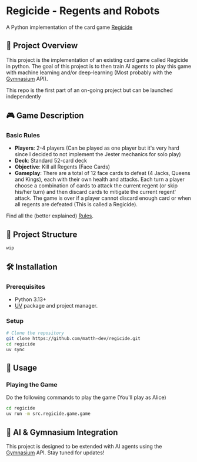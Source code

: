 # Regicide - Regents and Robots

A Python implementation of the card game [Regicide](https://www.regicidegame.com) 

## 🎯 Project Overview

This project is the implementation of an existing card game called Regicide in python. 
The goal of this project is to then train AI agents to play this game with machine learning and/or deep-learning (Most probably with the [Gymnasium](https://gymnasium.farama.org/index.html#) API).

This repo is the first part of an on-going project but can be launched independently

## 🎮 Game Description

### Basic Rules
- **Players**: 2-4 players (Can be played as one player but it's very hard since I decided to not implement the Jester mechanics for solo play)
- **Deck**: Standard 52-card deck
- **Objective**: Kill all Regents (Face Cards)
- **Gameplay**: There are a total of 12 face cards to defeat (4 Jacks, Queens and Kings), each with their own health and attacks. Each turn a player choose a combination of cards to attack the current regent (or skip his/her turn) and then discard cards to mitigate the current regent' attack. The game is over if a player cannot discard enough card or when all regents are defeated (This is called a Regicide).

Find all the (better explained) [Rules](https://www.regicidegame.com/site_files/33132/upload_files/RegicideRulesA4.pdf).

## 📁 Project Structure

```
wip
```

## 🛠️ Installation

### Prerequisites
- Python 3.13+
- [UV](https://docs.astral.sh/uv/) package and project manager.

### Setup
```bash
# Clone the repository
git clone https://github.com/matth-dev/regicide.git
cd regicide
uv sync
```

## 🎯 Usage

### Playing the Game

Do the following commands to play the game (You'll play as Alice)

```bash
cd regicide
uv run -m src.regicide.game.game
```

## 🤖 AI & Gymnasium Integration

This project is designed to be extended with AI agents using the [Gymnasium](https://gymnasium.farama.org/) API. Stay tuned for updates!